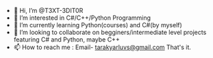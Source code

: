 - 👋 Hi, I’m @T3XT-3DIT0R
- 👀 I’m interested in C#/C++/Python Programming
- 🌱 I’m currently learning Python(courses) and C#(by myself)
- 💞️ I’m looking to collaborate on begginers/intermediate level projects featuring C# and Python, maybe C++
- 📫 How to reach me :
	Email- tarakyarluvs@gmail.com
	That's it.

<!---
T3XT-3DIT0R/T3XT-3DIT0R is a ✨ special ✨ repository because its `README.md` (this file) appears on your GitHub profile.
You can click the Preview link to take a look at your changes.
--->
